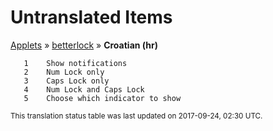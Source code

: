 # Untranslated Items
[Applets](../../../README.md) &#187; [betterlock](../README.md) &#187; **Croatian (hr)**

       1	Show notifications
       2	Num Lock only
       3	Caps Lock only
       4	Num Lock and Caps Lock
       5	Choose which indicator to show

<sup>This translation status table was last updated on 2017-09-24, 02:30 UTC.</sup>
